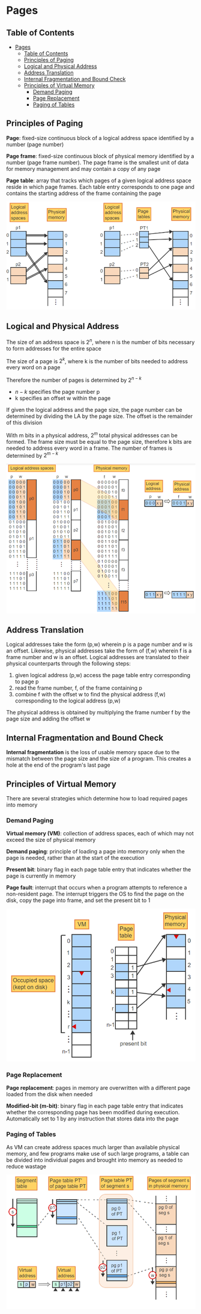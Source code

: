 # Pages

## Table of Contents

- [Pages](#pages)
  - [Table of Contents](#table-of-contents)
  - [Principles of Paging](#principles-of-paging)
  - [Logical and Physical Address](#logical-and-physical-address)
  - [Address Translation](#address-translation)
  - [Internal Fragmentation and Bound Check](#internal-fragmentation-and-bound-check)
  - [Principles of Virtual Memory](#principles-of-virtual-memory)
    - [Demand Paging](#demand-paging)
    - [Page Replacement](#page-replacement)
    - [Paging of Tables](#paging-of-tables)

## Principles of Paging

**Page**: fixed-size continuous block of a logical address space identified by a number (page number)

**Page frame**: fixed-size continuous block of physical memory identified by a number (page frame number). The page frame is the smallest unit of data for memory management and may contain a copy of any page

**Page table**: array that tracks which pages of a given logical address space reside in which page frames. Each table entry corresponds to one page and contains the starting address of the frame containing the page

![paging](/notes/assets/virtual_memory/paging.PNG)

## Logical and Physical Address

The size of an address space is $2^n$, where n is the number of bits necessary to form addresses for the entire space

The size of a page is $2^k$, where k is the number of bits needed to address every word on a page

Therefore the number of pages is determined by $2^{n-k}$

- $n-k$ specifies the page number p
- k specifies an offset w within the page

If given the logical address and the page size, the page number can be determined by dividing the LA by the page size. The offset is the remainder of this division

With m bits in a physical address, $2^m$ total physical addresses can be formed. The frame size must be equal to the page size, therefore k bits are needed to address every word in a frame. The number of frames is determined by $2^{m-k}$

![logical_physical](/notes/assets/virtual_memory/logical_physical.PNG)

## Address Translation

Logical addresses take the form (p,w) wherein p is a page number and w is an offset. Likewise, physical addresses take the form of (f,w) wherein f is a frame number and w is an offset. Logical addresses are translated to their physical counterparts through the following steps:

1. given logical address (p,w) access the page table entry corresponding to page p
2. read the frame number, f, of the frame containing p
3. combine f with the offset w to find the physical address (f,w) corresponding to the logical address (p,w)

The physical address is obtained by multiplying the frame number f by the page size and adding the offset w

## Internal Fragmentation and Bound Check

**Internal fragmentation** is the loss of usable memory space due to the mismatch between the page size and the size of a program. This creates a hole at the end of the program's last page

## Principles of Virtual Memory

There are several strategies which determine how to load required pages into memory

### Demand Paging

**Virtual memory (VM)**: collection of address spaces, each of which may not exceed the size of physical memory

**Demand paging**: principle of loading a page into memory only when the page is needed, rather than at the start of the execution

**Present bit**: binary flag in each page table entry that indicates whether the page is currently in memory

**Page fault**: interrupt that occurs when a program attempts to reference a non-resident page. The interrupt triggers the OS to find the page on the disk, copy the page into frame, and set the present bit to 1

![demand_paging](/notes/assets/virtual_memory/demand_paging.PNG)

### Page Replacement

**Page replacement**: pages in memory are overwritten with a different page loaded from the disk when needed

**Modified-bit (m-bit)**: binary flag in each page table entry that indicates whether the corresponding page has been modified during execution. Automatically set to 1 by any instruction that stores data into the page

### Paging of Tables

As VM can create address spaces much larger than available physical memory, and few programs make use of such large programs, a table can be divided into individual pages and brought into memory as needed to reduce wastage

![table_paging](/notes/assets/virtual_memory/table_paging.PNG)
